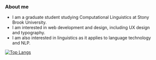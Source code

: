 ### About me

- I am a graduate student studying Computational Linguistics at Stony Brook University.  
- I am interested in web development and design, including UX design and typography.
- I am also interested in linguistics as it applies to language technology and NLP.

[![Top Langs](https://github-readme-stats.vercel.app/api/top-langs/?username=dechrissen&langs_count=10&layout=compact&theme=dark)](https://github.com/dechrissen/github-readme-stats)
